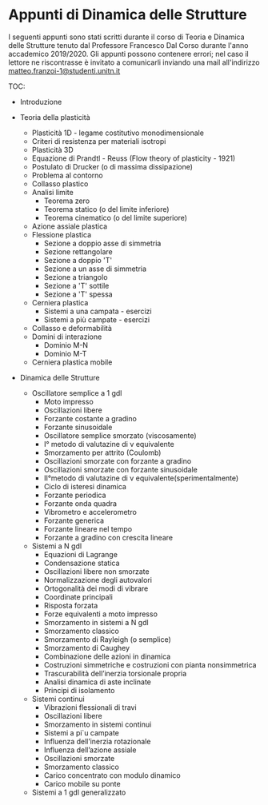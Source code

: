 # Appunti di Dinamica delle Strutture

I seguenti appunti sono stati scritti durante il corso di Teoria e Dinamica delle Strutture tenuto dal Professore Francesco Dal Corso durante l'anno accademico 2019/2020. Gli appunti possono contenere errori; nel caso il lettore ne riscontrasse è invitato a comunicarli inviando una mail all'indirizzo <matteo.franzoi-1@studenti.unitn.it>

TOC:

- Introduzione
- Teoria della plasticità
    - Plasticità 1D - legame costitutivo monodimensionale
    - Criteri di resistenza per materiali isotropi
    - Plasticità 3D
    - Equazione di Prandtl - Reuss (Flow theory of plasticity - 1921)
    - Postulato di Drucker (o di massima dissipazione)
    - Problema al contorno
    - Collasso plastico
    - Analisi limite
        - Teorema zero
        - Teorema statico (o del limite inferiore)
        - Teorema cinematico (o del limite superiore)
    - Azione assiale plastica
    - Flessione plastica
        - Sezione a doppio asse di simmetria
        - Sezione rettangolare
        - Sezione a doppio 'T'
        - Sezione a un asse di simmetria
        - Sezione a triangolo 
        - Sezione a 'T' sottile
        - Sezione a 'T' spessa
    - Cerniera plastica
        - Sistemi a una campata - esercizi
        - Sistemi a più campate - esercizi
    - Collasso e deformabilità
    - Domini di interazione
        - Dominio M-N
        - Dominio M-T
    - Cerniera plastica mobile

- Dinamica delle Strutture
    - Oscillatore semplice a 1 gdl
        - Moto impresso
        - Oscillazioni libere
        - Forzante costante a gradino 
        - Forzante sinusoidale
        - Oscillatore semplice smorzato (viscosamente)
        - I° metodo di valutazine di ν equivalente
        - Smorzamento per attrito (Coulomb)
        - Oscillazioni smorzate con forzante a gradino
        - Oscillazioni smorzate con forzante sinusoidale
        - II°metodo di valutazine di ν equivalente(sperimentalmente)
        - Ciclo di isteresi dinamica
        - Forzante periodica   
        -  Forzante onda quadra 
        - Vibrometro e accelerometro
        - Forzante generica
        - Forzante lineare nel tempo
        - Forzante a gradino con crescita lineare  
    - Sistemi a N gdl
        - Equazioni di Lagrange
        - Condensazione statica
        - Oscillazioni libere non smorzate
        - Normalizzazione degli autovalori
        - Ortogonalità dei modi di vibrare
        - Coordinate principali
        - Risposta forzata
        - Forze equivalenti a moto impresso
        - Smorzamento in sistemi a N gdl
        - Smorzamento classico
        - Smorzamento di Rayleigh (o semplice)
        - Smorzamento di Caughey
        - Combinazione delle azioni in dinamica 
        - Costruzioni simmetriche e costruzioni con pianta nonsimmetrica
        - Trascurabilità dell’inerzia torsionale propria
        - Analisi dinamica di aste inclinate 
        - Principi di isolamento 
    - Sistemi continui
        - Vibrazioni flessionali di travi
        - Oscillazioni libere
        - Smorzamento in sistemi continui
        - Sistemi a pi`u campate
        - Influenza dell’inerzia rotazionale 
        - Influenza dell’azione assiale 
        - Oscillazioni smorzate 
        - Smorzamento classico
        - Carico concentrato con modulo dinamico
        - Carico mobile su ponte 
    - Sistemi a 1 gdl generalizzato